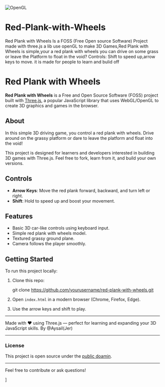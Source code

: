 ![OpenGL](https://img.shields.io/badge/OpenGL-%23FFFFFF.svg?style=for-the-badge&logo=opengl)

# Red-Plank-with-Wheels
Red Plank with Wheels Is a FOSS (Free Open source  Software) Project made with three.js a lib use openGL to make 3D Games,Red Plank with Wheels is simple,your a red plank with wheels you can drive on some grass or leave the Platform to float in the void? Controls: Shift to speed up,arrow keys to move. it is made for people to learn and bulid off




# Red Plank with Wheels

**Red Plank with Wheels** is a Free and Open Source Software (FOSS) project built with [Three.js](https://threejs.org/), a popular JavaScript library that uses WebGL/OpenGL to create 3D graphics and games in the browser.

## About

In this simple 3D driving game, you control a red plank with wheels. Drive around on the grassy platform or dare to leave the platform and float into the void!

This project is designed for learners and developers interested in building 3D games with Three.js. Feel free to fork, learn from it, and build your own versions.

## Controls

- **Arrow Keys**: Move the red plank forward, backward, and turn left or right.
- **Shift**: Hold to speed up and boost your movement.

## Features

- Basic 3D car-like controls using keyboard input.
- Simple red plank with wheels model.
- Textured grassy ground plane.
- Camera follows the player smoothly.

## Getting Started

To run this project locally:

1. Clone this repo:
  
   git clone https://github.com/yourusername/red-plank-with-wheels.git


2. Open `index.html` in a modern browser (Chrome, Firefox, Edge).
3. Use the arrow keys and shift to play.

---

Made with ❤️ using Three.js — perfect for learning and expanding your 3D JavaScript skills. By @Aysail(Jer)

---

### License

This project is open source under the [public doamin](LICENSE).

---

Feel free to contribute or ask questions!

]
